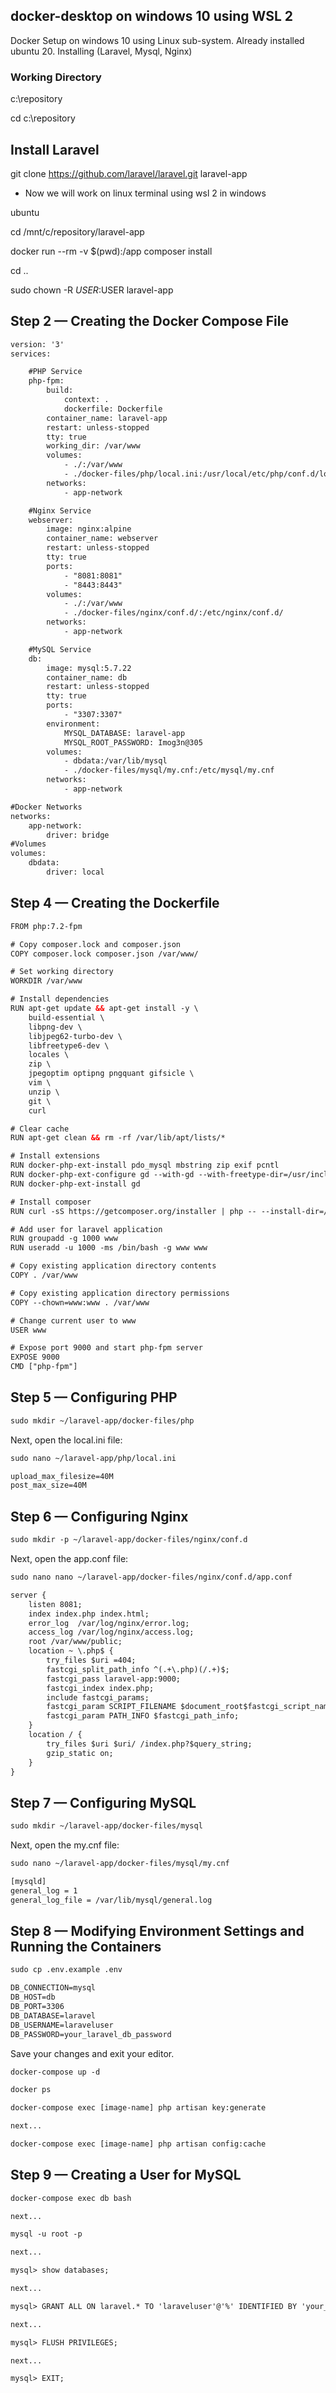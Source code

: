 ## docker-desktop on windows 10 using WSL 2

Docker Setup on windows 10 using Linux sub-system. Already installed ubuntu 20. Installing (Laravel, Mysql, Nginx) 

### Working Directory 

c:\repository

cd c:\repository

## Install Laravel

git clone https://github.com/laravel/laravel.git laravel-app

- Now we will work on linux terminal using wsl 2 in windows

ubuntu

cd /mnt/c/repository/laravel-app

docker run --rm -v $(pwd):/app composer install

cd ..

sudo chown -R $USER:$USER laravel-app

## Step 2 — Creating the Docker Compose File

```html
version: '3'
services:

    #PHP Service
    php-fpm:
        build:
            context: .
            dockerfile: Dockerfile
        container_name: laravel-app    
        restart: unless-stopped
        tty: true
        working_dir: /var/www
        volumes:
            - ./:/var/www
            - ./docker-files/php/local.ini:/usr/local/etc/php/conf.d/local.ini
        networks:
            - app-network

    #Nginx Service
    webserver:
        image: nginx:alpine
        container_name: webserver
        restart: unless-stopped
        tty: true
        ports:
            - "8081:8081"
            - "8443:8443"
        volumes:
            - ./:/var/www
            - ./docker-files/nginx/conf.d/:/etc/nginx/conf.d/
        networks:
            - app-network

    #MySQL Service
    db:
        image: mysql:5.7.22
        container_name: db
        restart: unless-stopped
        tty: true
        ports:
            - "3307:3307"
        environment:
            MYSQL_DATABASE: laravel-app
            MYSQL_ROOT_PASSWORD: Imog3n@305
        volumes:
            - dbdata:/var/lib/mysql
            - ./docker-files/mysql/my.cnf:/etc/mysql/my.cnf
        networks:
            - app-network

#Docker Networks
networks:
    app-network:
        driver: bridge
#Volumes
volumes:
    dbdata:
        driver: local

```

## Step 4 — Creating the Dockerfile
```html
FROM php:7.2-fpm

# Copy composer.lock and composer.json
COPY composer.lock composer.json /var/www/

# Set working directory
WORKDIR /var/www

# Install dependencies
RUN apt-get update && apt-get install -y \
    build-essential \
    libpng-dev \
    libjpeg62-turbo-dev \
    libfreetype6-dev \
    locales \
    zip \
    jpegoptim optipng pngquant gifsicle \
    vim \
    unzip \
    git \
    curl

# Clear cache
RUN apt-get clean && rm -rf /var/lib/apt/lists/*

# Install extensions
RUN docker-php-ext-install pdo_mysql mbstring zip exif pcntl
RUN docker-php-ext-configure gd --with-gd --with-freetype-dir=/usr/include/ --with-jpeg-dir=/usr/include/ --with-png-dir=/usr/include/
RUN docker-php-ext-install gd

# Install composer
RUN curl -sS https://getcomposer.org/installer | php -- --install-dir=/usr/local/bin --filename=composer

# Add user for laravel application
RUN groupadd -g 1000 www
RUN useradd -u 1000 -ms /bin/bash -g www www

# Copy existing application directory contents
COPY . /var/www

# Copy existing application directory permissions
COPY --chown=www:www . /var/www

# Change current user to www
USER www

# Expose port 9000 and start php-fpm server
EXPOSE 9000
CMD ["php-fpm"]

```

## Step 5 — Configuring PHP


```html
sudo mkdir ~/laravel-app/docker-files/php
```
Next, open the local.ini file:
```html
sudo nano ~/laravel-app/php/local.ini
```

```html
upload_max_filesize=40M
post_max_size=40M
```

## Step 6 — Configuring Nginx

```html
sudo mkdir -p ~/laravel-app/docker-files/nginx/conf.d
```
Next, open the app.conf file:
```html
sudo nano nano ~/laravel-app/docker-files/nginx/conf.d/app.conf
```

```html
server {
    listen 8081;
    index index.php index.html;
    error_log  /var/log/nginx/error.log;
    access_log /var/log/nginx/access.log;
    root /var/www/public;
    location ~ \.php$ {
        try_files $uri =404;
        fastcgi_split_path_info ^(.+\.php)(/.+)$;
        fastcgi_pass laravel-app:9000;
        fastcgi_index index.php;
        include fastcgi_params;
        fastcgi_param SCRIPT_FILENAME $document_root$fastcgi_script_name;
        fastcgi_param PATH_INFO $fastcgi_path_info;
    }
    location / {
        try_files $uri $uri/ /index.php?$query_string;
        gzip_static on;
    }
}
```

## Step 7 — Configuring MySQL

```html
sudo mkdir ~/laravel-app/docker-files/mysql
```
Next, open the my.cnf file:
```html
sudo nano ~/laravel-app/docker-files/mysql/my.cnf
```
```html
[mysqld]
general_log = 1
general_log_file = /var/lib/mysql/general.log
```

## Step 8 — Modifying Environment Settings and Running the Containers

```html
sudo cp .env.example .env
```

```html
DB_CONNECTION=mysql
DB_HOST=db
DB_PORT=3306
DB_DATABASE=laravel
DB_USERNAME=laraveluser
DB_PASSWORD=your_laravel_db_password
```

Save your changes and exit your editor.
```html
docker-compose up -d
```

```html
docker ps
```

```html
docker-compose exec [image-name] php artisan key:generate

next...

docker-compose exec [image-name] php artisan config:cache
```

## Step 9 — Creating a User for MySQL

```html
docker-compose exec db bash

next...

mysql -u root -p

next...

mysql> show databases;

next...

mysql> GRANT ALL ON laravel.* TO 'laraveluser'@'%' IDENTIFIED BY 'your_laravel_db_password';

next...

mysql> FLUSH PRIVILEGES;

next...

mysql> EXIT;
```

